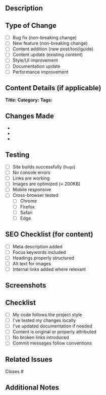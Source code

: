 ## Description
<!-- Provide a brief description of your changes -->

## Type of Change
- [ ] Bug fix (non-breaking change)
- [ ] New feature (non-breaking change)
- [ ] Content addition (new post/tool/guide)
- [ ] Content update (existing content)
- [ ] Style/UI improvement
- [ ] Documentation update
- [ ] Performance improvement

## Content Details (if applicable)
**Title:**
**Category:**
**Tags:**

## Changes Made
<!-- List the specific changes -->
-
-
-

## Testing
- [ ] Site builds successfully (`hugo`)
- [ ] No console errors
- [ ] Links are working
- [ ] Images are optimized (< 200KB)
- [ ] Mobile responsive
- [ ] Cross-browser tested
  - [ ] Chrome
  - [ ] Firefox
  - [ ] Safari
  - [ ] Edge

## SEO Checklist (for content)
- [ ] Meta description added
- [ ] Focus keywords included
- [ ] Headings properly structured
- [ ] Alt text for images
- [ ] Internal links added where relevant

## Screenshots
<!-- Add screenshots for UI changes -->

## Checklist
- [ ] My code follows the project style
- [ ] I've tested my changes locally
- [ ] I've updated documentation if needed
- [ ] Content is original or properly attributed
- [ ] No broken links introduced
- [ ] Commit messages follow conventions

## Related Issues
<!-- Link any related issues -->
Closes #

## Additional Notes
<!-- Any additional information -->